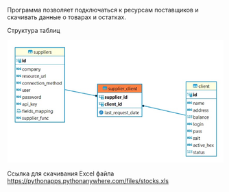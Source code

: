 Программа позволяет подключаться к ресурсам поставщиков
и скачивать данные о товарах и остатках.

Структура таблиц

![](db_scheme.jpg)



Ссылка для скачивания Excel файла
https://pythonapps.pythonanywhere.com/files/stocks.xls
